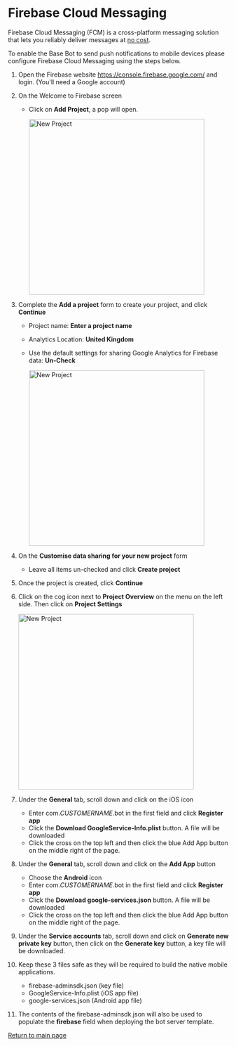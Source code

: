 # Firebase Cloud Messaging

Firebase Cloud Messaging (FCM) is a cross-platform messaging solution that lets you reliably deliver messages at [no cost](https://firebase.google.com/pricing/).

To enable the Base Bot to send push notifications to mobile devices please configure Firebase Cloud Messaging using the steps below.

1. Open the Firebase website https://console.firebase.google.com/ and login. (You'll need a Google account)

2. On the Welcome to Firebase screen
    * Click on **Add Project**, a pop will open.

        <img src="../images/firebase-01.png" alt="New Project" width="400"/>

3. Complete the **Add a project** form to create your project, and click **Continue**
    * Project name: **Enter a project name**
    * Analytics Location: **United Kingdom**
    * Use the default settings for sharing Google Analytics for Firebase data: **Un-Check**

        <img src="../images/firebase-02.png" alt="New Project" width="400"/>

4. On the **Customise data sharing for your new project** form
    * Leave all items un-checked and click **Create project**

5. Once the project is created, click **Continue**

6. Click on the cog icon next to **Project Overview** on the menu on the left side. Then click on **Project Settings**

    <img src="../images/firebase-03.png" alt="New Project" width="400"/>

7. Under the **General** tab, scroll down and click on the iOS icon
    * Enter com.*CUSTOMERNAME*.bot in the first field and click **Register app**
    * Click the **Download GoogleService-Info.plist** button. A file will be downloaded
    * Click the cross on the top left and then click the blue Add App button on the middle right of the page.

8. Under the **General** tab, scroll down and click on the **Add App** button
    * Choose the **Android** icon
    * Enter com.*CUSTOMERNAME*.bot in the first field and click **Register app**
    * Click the **Download google-services.json** button. A file will be downloaded
    * Click the cross on the top left and then click the blue Add App button on the middle right of the page.

9. Under the **Service accounts** tab, scroll down and click on **Generate new private key** button, then click on the **Generate key** button, a key file will be downloaded.

10. Keep these 3 files safe as they will be required to build the native mobile applications.
    * firebase-adminsdk.json (key file)
    * GoogleService-Info.plist (iOS app file)
    * google-services.json (Android app file)

11. The contents of the firebase-adminsdk.json will also be used to populate the **firebase** field when deploying the bot server template.

[Return to main page](../../README.md)
